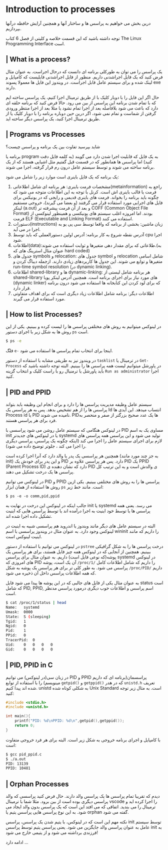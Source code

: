 # Introduction to processes
درین بخش می خواهیم به پراسس ها و ساختار آنها و همچنین آرایش حافظه درآنها بپردازیم.

توجه داشته باشید که این قسمت خلاصه و کلیتی از فصل 6 کتاب The Linux Programming Interface است.

## | What is a process?
یک پراسس را می توان به طورکلی برنامه ای دانست که درحال اجراست. به عنوان مثال فرض کنید که یک فایل اجراشدنی داریم. منظور از فایل اجراشدنی فایلیست که کامپایل و لینک شده و برای سیستم عامل قابل اجراست. در ویندوز این فایل ها معمولا پسوند exe دارند.

حال اگر این فایل را با دوبار کلیک با از طریق ترمینال اجرا کنیم، یک پراسس ساخته ایم که با تمام شدن برنامه این پراسس از بین می رود. حالا فرض کنید که برنامه حلقه ای دارد که باعث می شود بلافاصله بعد از اجرا تمام نشود یا مثلا بعد از اجرا منتظر ورودی گرفتن از شماست و تمام نمی شود، اگر درین حین دوباره برنامه را با دوبار کلیک یا از طریق ترمینال اجرا کنید، یک پراسس دیگر ساخته اید.

## | Programs vs Processes
شاید بپرسید تفاوت بین یک برنامه و پراسس چیست؟

برنامه یا program به یک فایل که قابلیت اجرا شدن دارد می گویند (به کلمه فایل دقت کنید) اما پراسس ها همانطور که در قسمت قبل گفتیم مثل اشیایی هستند که از یک برنامه ساخته می شوند و توسط سیستم عامل درون رم قرار گرفته، اجرا می شوند.

یک برنامه که یک فایل باینری است موارد زیر را شامل می شود:
1. مشخصات فرمت باینری: هر برنامه ای شامل اطلاعاتی(metainformation) راجع به فرمت یا قالب باینری اش است. کرنل با توجه به این اطلاعات متوجه می شود که چگونه باید برنامه را بخواند. فرمت های باینری قدیمی و رایجی که در یونیکس برای فایل های اجرایی مورد استفاده قرار می گرفتند (و بعضا می گیرند)، خروجی مستقیم
لینکر (a.out)
و بعد از آن فرمت پیشرفته تر 
COFF (Common Object File Format) بودند.
اما امروزه اغلب سیستم های یونیکسی و همینطور لینوکسی از فرمت 
ELF (Executable and Linking Format)
استفاده می کنند.
2. دستورات(instructions) زبان ماشین:
بخشی از برنامه که واقعا توسط سی پی یو به اجرا در می آید.
1. آدرس نقطه شروع به کار برنامه: آدرس اولین دستورالعملی که باید توسط cpu اجرا شود.
2. اطلاعات(data):طلاعاتی که برای مقدار دهی متغیرها و ثوابت استفاده می شوند.(به عنوان مثال استرینگ های که hard coded)
3. جدول های symbols و relocation: جدول های symbol و relocation شامل اسامی متغیرها و توابع می شوند. این جدول ها کاربردهای زیادی دارند. ازجمله دیباگ کردن و run-time symbol resolution (در dynamic linking).
4. اطلاعات shared-library ها و dynamic-linking:
هر برنامه شامل لیستی از shared-library های مورد نیاز برای اجرای برنامه است. همچنین آدرس لینکر پویا (dynamic linker) که برای لود کردن این کتابخانه ها استفاده می شود درون برنامه قرار دارد.
5. اطلاعات دیگر:
برنامه شامل اطلاعات زیاد دیگری است که برای اهداف متفاوتی مورد استفاده قرار می گیرند.
## | How to list Processes?
در لینوکس میتوانیم به روش های مختلفی پراسس ها را لیست کرده و ببینیم. یکی از این روش ها به شکل زیر با اجرای دستور `ps` است.
```bash
$ ps -e
```
فلگ `e-` اینجا برای انتخاب تمام پراسس ها استفاده می شود.

در ویندوز نیز به طریقی مشابه با استفاده از دستور `tasklist` در ترمینال یا `Get-Process` در پاورشل میتوانیم لیست همه پراسس ها را ببینیم.
البته توجه داشته باشید که باید پاورشل یا ترمنیال رو با راست کلیک و انتخاب گزینه `Run as administrator` اجرا کنید.

## | PID and PPID
سیستم عامل وظیفه مدیریت پراسس ها را دارد و برای انجام این وظیفه باید بتواند پراسس ها را از هم تشخیص بدهد. پس به هر پراسس یک Id انتساب میدهد.
این آیدی ها Process id یا PID نامیده می شوند.
PIDها یک عدد صحیح بزرگتر از صفر و منحصر به فرد برای هر پراسس هستند.

در لینوکس هنگامی که سیستم عامل روشن می شود پراسسی با PID مساوی یک به اسم init یا در لینوکس های جدیدتر systemd تولید می شود و این پراسس همه پراسس های لازم برای اجرای سیستم عامل را اجرا می کند (اینکه چگونه یک پراسس، پراسس دیگری را اجرا می کند ، جلوتر توضیح داده می شود).

همچنین هر پراسسی یک پدر یا والد دارد که آنرا اجرا کرده است (به جز چند مورد مانند init)
و این پدر برای خودش یک PID دارد.
پس هر پراسس علاوه بر PID یک PPID (Parent Process ID) دارد که نشان دهنده ی PID ی والدش است و به این ترتیب کل پراسس ها یک درخت تشکیل می دهند.

در لینوکس می توانیم PID و PPID پراسس ها را به روش های مختلفی ببینیم. یکی ازین روش ها استفاده از همان ابزار `ps` است. مانند خط زیر:

```shell
$ ps -e -o comm,pid,ppid
```

جالب اینکه در لینوکس این درخت در نهایت به init یا systemd می رسد. یعنی همه پراسس ها یا توسط خود اینیت به اجرا درآمده اند یا توسط پراسس هایی که اینیت تشکیل داده اجرا شده اند.

البته در سیستم عامل های دیگر مانند ویندوز یا اندروید هم پراسسی شبیه به اینیت در لینوکس وجود دارد. به عنوان مثال در ویندوز پراسسی با اسم wininit را داریم که مانند اینیت لینوکس است.

در لینوکس می توانیم با استفاده از دستور `pstree` درخت پراسس ها را به شکل گرافیکی ببینیم. همچنین از آنجایی که در لینوکس همه چیز فایل هستند، برای هر پراسس یک پوشه(که نوعی فایل است) داریم. به عنوان مثال برای پراسس systemd
در لینوکس های امروزی که PID آن یک است، پوشه
`/proc/1/`
را داریم که شامل اطلاعات کامل پراسس می شود. به طور کلی تر برای هر پراسس یک پوشه به شکل `/proc/PID/` داریم که همه اطلاعات پراسس داخل آن ذخیره می شود.

به عنوان مثال یکی از فایل های جالبی که در این پوشه ها پیدا می شود فایل status است
که شامل PID, PPID, اسم پراسس و اطلاعات خوب دیگری درمورد پراسس مدنظر است.
```bash
$ cat /proc/1/status | head
Name:	systemd
Umask:	0000
State:	S (sleeping)
Tgid:	1
Ngid:	0
Pid:	1
PPid:	0
TracerPid:	0
Uid:	0	0	0	0
Gid:	0	0	0	0
```
## | PID, PPID in C
در زبان سی(در لینوکس) می توانیم PID و PPID پراسسمان(برنامه ای که داریم مینویسم) را
با استفاده از توابع `getpid()`
و `getppid()`
که در هدر `unistd.h`
تعریف شده اند پیدا کنیم.
unistd به شکلی کوتاه شده Unix Standard است.
به مثال زیر توجه کنید:
```c
#include <stdio.h>
#include <unistd.h>

int main(){
    printf("PID: %d\nPPID: %d\n",getpid(),getppid());
    return 0;
}
```
با کامپایل و اجرای برنامه خروجی به شکل زیر است. البته برای هر فرد خروجی متفاوت است:
```bash
$ gcc pid_ppid.c
$ ./a.out
PID: 13139
PPID: 10481
```
## | Orphan Processes
دیدم که تقریبا تمام پراسس ها یک پراسس والد دارند. حال فرض کنید پراسسی که والد پراسس دیگری بوده است از بین برود. مثلا شما با ترمینال vscode را اجرا کرده اید و ترمینال را می بندید. اتفاقی که می افتد این است که یک پراسس بدون والد ایجاد می شود. به این نوع پراسس هایی پراسس یتیم یا orphan گفته می شود.

نکته مهم این است که در لینوکس، با یتیم شدن یک پراسس، پراسس init توسط سیستم عامل به عنوان پراسس والد جایگزین می شود. یعنی پراسس یتیم توسط پراسس init به فرزندی برداشته می شود و از یتیمی خارج می شود!



ادامه دارد ...